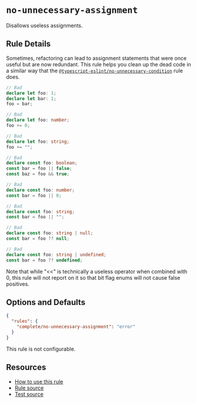 # `no-unnecessary-assignment`

Disallows useless assignments.

## Rule Details

Sometimes, refactoring can lead to assignment statements that were once useful but are now redundant. This rule helps you clean up the dead code in a similar way that the [`@typescript-eslint/no-unnecessary-condition`](https://typescript-eslint.io/rules/no-unnecessary-condition/) rule does.

```ts
// Bad
declare let foo: 1;
declare let bar: 1;
foo = bar;

// Bad
declare let foo: number;
foo += 0;

// Bad
declare let foo: string;
foo += "";

// Bad
declare const foo: boolean;
const bar = foo || false;
const baz = foo && true;

// Bad
declare const foo: number;
const bar = foo || 0;

// Bad
declare const foo: string;
const bar = foo || "";

// Bad
declare const foo: string | null;
const bar = foo ?? null;

// Bad
declare const foo: string | undefined;
const bar = foo ?? undefined;
```

Note that while "<<" is technically a useless operator when combined with 0, this rule will not report on it so that bit flag enums will not cause false positives.

## Options and Defaults

```json
{
  "rules": {
    "complete/no-unnecessary-assignment": "error"
  }
}
```

This rule is not configurable.

## Resources

- [How to use this rule](../../README.md#install--usage)
- [Rule source](../../src/rules/no-unnecessary-assignment.ts)
- [Test source](../../tests/rules/no-unnecessary-assignment.test.ts)
